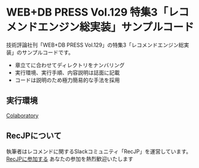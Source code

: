 # WEB+DB PRESS Vol.129 特集3「レコメンドエンジン総実装」サンプルコード
技術評論社刊「WEB+DB PRESS Vol.129」の特集3「レコメンドエンジン総実装」のサンプルコードです。

- 章立てに合わせてディレクトリをナンバリング
- 実行環境、実行手順、内容説明は誌面に記載
- コードは説明のため極力簡易的な手法を採用

## 実行環境
[Colaboratory](https://colab.research.google.com)

## RecJPについて
執筆者はレコメンドに関するSlackコミュニティ「RecJP」を運営しています。
[RecJPに参加する](https://join.slack.com/t/recjp/shared_invite/zt-1civmcmjr-FNT~1xY25IF0Kp91x3haZg)
あなたの参加を熱烈歓迎いたします

